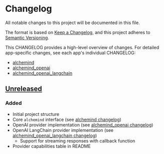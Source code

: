 # Changelog
All notable changes to this project will be documented in this file.

The format is based on [Keep a Changelog](https://keepachangelog.com/en/1.0.0/),
and this project adheres to [Semantic Versioning](https://semver.org/spec/v2.0.0.html).

This CHANGELOG provides a high-level overview of changes. For detailed app-specific 
changes, see each app's individual CHANGELOG:
- [alchemind](apps/alchemind/CHANGELOG.md)
- [alchemind_openai](apps/alchemind_openai/CHANGELOG.md)
- [alchemind_openai_langchain](apps/alchemind_openai_langchain/CHANGELOG.md)

## [Unreleased]

### Added
- Initial project structure
- Core `alchemind` interface (see [alchemind changelog](apps/alchemind/CHANGELOG.md#unreleased))
- OpenAI provider implementation (see [alchemind_openai changelog](apps/alchemind_openai/CHANGELOG.md#unreleased))
- OpenAI LangChain provider implementation (see [alchemind_openai_langchain changelog](apps/alchemind_openai_langchain/CHANGELOG.md#unreleased))
  - Support for streaming responses with callback function
- Provider capabilities table in README

[Unreleased]: https://github.com/bradleygolden/alchemind/compare/HEAD...HEAD